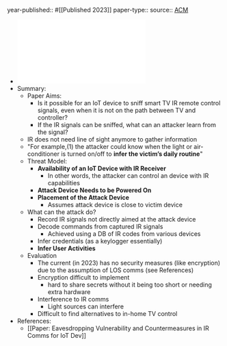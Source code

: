 year-published:: #[[Published 2023]] 
paper-type:: 
source:: [ACM](https://dl.acm.org/doi/10.5555/3620237.3620492)

- ![HOMESPY:  the invisible sniffer of infrared remote control of smart TVs](../assets/usenixsecurity23-huang_1733346018950_0.pdf)
- Summary:
	- Paper Aims:
		- Is it possible for an IoT device to sniff smart TV IR remote control signals, even when it is not on the path between TV and controller?
		- If the IR signals can be sniffed, what can an attacker learn from the signal?
	- IR does not need line of sight anymore to gather information
	- "For example,(1) the attacker could know when the light or air-conditioner is turned on/off to __infer the victim’s daily routine__"
	- Threat Model:
		- **Availability of an IoT Device with IR Receiver**
			- In other words, the attacker can control an device with IR capabilities
		- **Attack Device Needs to be Powered On**
		- **Placement of the Attack Device**
			- Assumes attack device is close to victim device
	- What can the attack do?
		- Record IR signals not directly aimed at the attack device
		- Decode commands from captured IR signals
			- Achieved using a DB of IR codes from various devices
		- Infer credentials (as a keylogger essentially)
		- __Infer User Activities__
	- Evaluation
		- The current (in 2023) has no security measures (like encryption) due to the assumption of LOS comms (see References)
		- Encryption  difficult to implement
			- hard to share secrets without it being too short or needing extra hardware
		- Interference to IR comms
			- Light sources can interfere
		- Difficult to find alternatives to in-home TV control
- References:
	- [[Paper: Eavesdropping Vulnerability and Countermeasures in IR Comms for IoT Dev]]